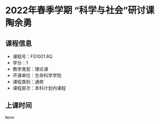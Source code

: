 # 2022年春季学期 “科学与社会”研讨课 陶余勇






## 课程信息

- 课程号：FS1001.8Q
- 学分：1
- 教学类型：理论课
- 开课单位：生命科学学院
- 课程类别：通修
- 课程层次：本科计划内课程

## 上课时间

```
None
```

